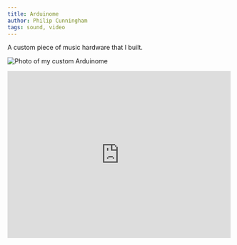 ```yaml
---
title: Arduinome
author: Philip Cunningham
tags: sound, video
---
```


A custom piece of music hardware that I built.

![Photo of my custom Arduinome](http://farm6.staticflickr.com/5273/5883646453_565026354b_z.jpg)

<iframe src="https://player.vimeo.com/video/13147753?portrait=0&amp;color=d9f2fc" width="500" height="375" frameborder="0" webkitAllowFullScreen mozallowfullscreen allowFullScreen></iframe>
